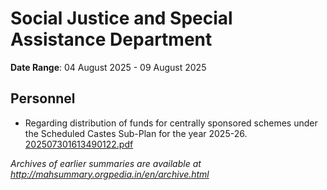 # Social Justice and Special Assistance Department

**Date Range**: 04 August 2025 - 09 August 2025


## Personnel
- Regarding distribution of funds for centrally sponsored schemes under the Scheduled Castes Sub-Plan for the year 2025-26.\
  [202507301613490122.pdf](https://gr.maharashtra.gov.in/Site/Upload/Government%20Resolutions/English/202507301613490122.pdf)


*Archives of earlier summaries are available at http://mahsummary.orgpedia.in/en/archive.html*